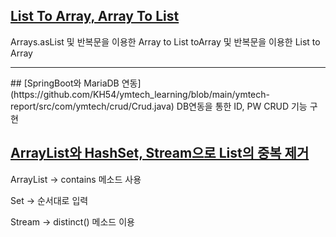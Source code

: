 ## [List To Array, Array To List](https://github.com/KH54/ymtech_learning/blob/main/ymtech-report/src/com/ymtech/cast/Casting.java)
  Arrays.asList 및 반복문을 이용한 Array to List
  toArray 및 반복문을 이용한 List to Array
<hr>
## [SpringBoot와 MariaDB 연동](https://github.com/KH54/ymtech_learning/blob/main/ymtech-report/src/com/ymtech/crud/Crud.java)
  DB연동을 통한 ID, PW CRUD 기능 구현    
  
  
  
  
  
  
## [ArrayList와 HashSet, Stream으로 List의 중복 제거](https://github.com/KH54/ymtech_learning/blob/main/ymtech-report/src/com/ymtech/deduplication/Deduplicate.java)
  ArrayList -> contains 메소드 사용
  
  Set -> 순서대로 입력
  
  Stream -> distinct() 메소드 이용
